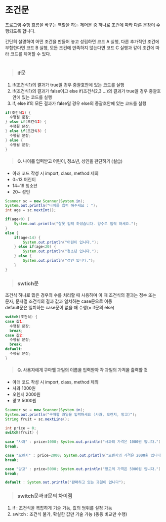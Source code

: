 # 조건문
프로그램 수행 흐름을 바꾸는 역할을 하는 제어문 중 하나로 조건에 따라 다른 문장이 수행되도록 합니다.   
   
간단히 설명하여 어떤 조건을 만들어 놓고 성립하면 코드 A 실행, 다른 추가적인 조건에 부합한다면 코드 B 실행, 모든 조건에 만족하지 않는다면 코드 C 실행과 같이 조건에 따라 코드를 제어할 수 있다.   
#
> ### if문
1. if(조건식1)의 결과가 true일 경우 중괄호안에 있는 코드를 실행   
2. if(조건식1)의 결과가 false이고 else if(조건식2,3 ...)의 결과가 true일 경우 중괄호안에 있는 코드를 실행   
3. if, else if의 모든 결과가 false일 경우 else의 중괄호안에 있는 코드를 실행   
   
```java
if(조건식1) {
  수행될 문장;
} else if(조건식2) {
  수행될 문장;
} else if(조건식3) {
  수행될 문장;
} else {
  수행될 문장;
}
```
   
> #### Q. 나이를 입력받고 어린이, 청소년, 성인을 판단하기 (실습)
* 아래 코드 작성 시 import, class, method 제외
* 0~13 어린이
* 14~19 청소년
* 20~ 성인
```java
Scanner sc = new Scanner(System.in);
System.out.println("나이를 입력 해주세요 : ");
int age = sc.nextInt();

if(age<0) {
	System.out.println("잘못 입력 하셨습니다. 양수로 입력 하세요.");
}
else {
	if(age<14) {
		System.out.println("어린이 입니다.");
	} else if(age<20) {
		System.out.println("청소년 입니다.");
	} else {
		System.out.println("성인 입니다.");
	}
}
```


> ### swtich문
조건식 하나로 많은 경우의 수를 처리할 때 사용하며 이 때 조건식의 결과는 정수 또는 문자, 문자열 조건식의 결과 값과 일치하는 case문으로 이동   
default문은 일치하는 case문이 없을 때 수행(= if문의 else)
```java
switch(조건식) {
case 값1:
  수행될 문장;
  break;
case 값2:
  수행될 문장;
  break;
default:
  수행될 문장;
}
```
> #### Q. 사용자에게 구마핼 과일의 이름을 입력받아 각 과일의 가격을 출력할 것
* 아래 코드 작성 시 import, class, method 제외
* 사과 1000원
* 오렌지 2000원
* 망고 5000원

```java
Scanner sc = new Scanner(System.in);
System.out.println("구매할 과일을 입력하세요 (사과, 오렌지, 망고)");
String fruit = sc.nextLine();

int price = 0;
switch(fruit) {
		
case "사과" : price=1000; System.out.println("사과의 가격은 1000원 입니다.");
break;

case "오렌지" : price=2000; System.out.println("오렌지의 가격은 2000원 입니다.");
break;

case "망고" : price=5000; System.out.println("망고의 가격은 5000원 입니다.");
break;

default : System.out.println("판매하고 있는 과일이 입니다");
```

> ### switch문과 if문의 차이점
1. if : 조건식을 복잡하게 기술 가능, 값의 범위를 설정 가능
2. switch : 조건식 불가, 확실한 값만 기술 가능 (동등 비교만 수행)
